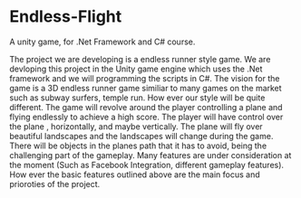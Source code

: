 # Endless-Flight
A unity game, for .Net Framework and C# course.

The project we are developing is a endless runner style game.
We are devloping this project in the Unity game engine which uses the .Net framework and we will programming the scripts in C#.
The vision for the game is a 3D endless runner game similiar to many games on the market such as subway surfers, temple run.
How ever our style will be quite different. The game will revolve around the player controlling a plane and flying endlessly to achieve a high score.
The player will have control over the plane , horizontally, and maybe vertically. 
The plane will fly over beautiful landscapes and the landscapes will change during the game.
There will be  objects in the planes path that it has to avoid, being the challenging part of the gameplay.
Many features are under consideration at the moment (Such as Facebook Integration, different gameplay features).
How ever the basic features outlined above are the main focus  and prioroties of the project.
